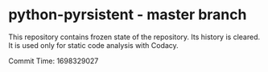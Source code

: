 # python-pyrsistent - master branch

This repository contains frozen state of the repository.
Its history is cleared. It is used only for static code
analysis with Codacy.

Commit Time: 1698329027